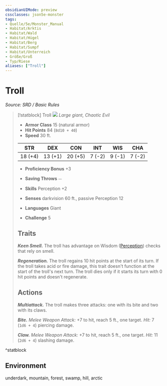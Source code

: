 ```yaml
---
obsidianUIMode: preview
cssclasses: json5e-monster
tags:
- Quelle/5e/Monster_Manual
- Habitat/Arktis
- Habitat/Wald
- Habitat/Hügel
- Habitat/Berg
- Habitat/Sumpf
- Habitat/Unterreich
- Größe/Groß
- Typ/Riese
aliases: ["Troll"]
---
```

# Troll
*Source: SRD / Basic Rules*  

> [!statblock] Troll
> ![](compendium/bestiary/giant/token/troll.png#token)
> *Large giant, Chaotic Evil*
> 
> - **Armor Class** 15  (natural armor)
> - **Hit Points** 84 (`8d10 + 40`)
> - **Speed** 30 ft.
> 
> |STR|DEX|CON|INT|WIS|CHA|
> |:---:|:---:|:---:|:---:|:---:|:---:|
> |18 (+4)|13 (+1)|20 (+5)| 7 (-2)| 9 (-1)| 7 (-2)|
> 
> - **Proficiency Bonus** +3
> - **Saving Throws** ⏤
> - **Skills** Perception +2
> - **Senses** darkvision 60 ft., passive Perception 12
> 
> - **Languages** Giant
> - **Challenge** 5
> 
> ## Traits
> 
> ***Keen Smell.*** The troll has advantage on Wisdom ([Perception](rules/skills.md#Perception)) checks that rely on smell.
> 
> ***Regeneration.*** The troll regains 10 hit points at the start of its turn. If the troll takes acid or fire damage, this trait doesn't function at the start of the troll's next turn. The troll dies only if it starts its turn with 0 hit points and doesn't regenerate.
> 
> ## Actions
> 
> ***Multiattack.*** The troll makes three attacks: one with its bite and two with its claws.
> 
> ***Bite.*** *Melee Weapon Attack:* +7 to hit, reach 5 ft., one target. *Hit:* 7 (`1d6 + 4`) piercing damage.
> 
> ***Claw.*** *Melee Weapon Attack:* +7 to hit, reach 5 ft., one target. *Hit:* 11 (`2d6 + 4`) slashing damage.
^statblock

## Environment

underdark, mountain, forest, swamp, hill, arctic